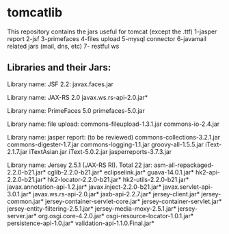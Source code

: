 tomcatlib
=========
This repository contains the jars useful for tomcat (except the .ttf)
1-jasper report
2-jsf
3-primefaces
4-files upload
5-mysql connector
6-javamail related jars (mail, dns, etc)
7- restful ws

Libraries and their Jars:
-------------------------
Library name: JSF 2.2:
javax.faces.jar

Library name: JAX-RS 2.0
javax.ws.rs-api-2.0.jar*

Library name: PrimeFaces 5.0
primefaces-5.0.jar



Library name: file upload:
commons-fileupload-1.3.1.jar
commons-io-2.4.jar

Library name: jasper report: (to be reviewed)
commons-collections-3.2.1.jar
commons-digester-1.7.jar
commons-logging-1.1.jar
groovy-all-1.5.5.jar
iText-2.1.7.jar
iTextAsian.jar
iText-5.0.2.jar
jasperreports-3.7.3.jar



Library name: Jersey 2.5.1 (JAX-RS RI). Total 22 jar:
asm-all-repackaged-2.2.0-b21.jar*
cglib-2.2.0-b21.jar*
eclipselink.jar*
guava-14.0.1.jar*
hk2-api-2.2.0-b21.jar*
hk2-locator-2.2.0-b21.jar*
hk2-utils-2.2.0-b21.jar*
javax.annotation-api-1.2.jar*
javax.inject-2.2.0-b21.jar*
javax.servlet-api-3.0.1.jar*
javax.ws.rs-api-2.0.jar*
jaxb-api-2.2.7.jar*
jersey-client.jar*
jersey-common.jar*
jersey-container-servlet-core.jar*
jersey-container-servlet.jar*
jersey-entity-filtering-2.5.1.jar*
jersey-media-moxy-2.5.1.jar*
jersey-server.jar*
org.osgi.core-4.2.0.jar*
osgi-resource-locator-1.0.1.jar*
persistence-api-1.0.jar*
validation-api-1.1.0.Final.jar*

